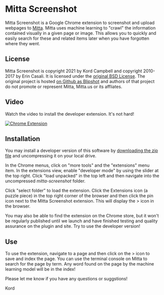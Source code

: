 Mitta Screenshot
================
Mitta Screenshot is a Google Chrome extension to screenshot and upload webpages to [Mitta](https://mitta.us/). Mitta uses machine learning to "crawl" the information contained visually in a given page or image. This allows you to quickly and easily search for these and related items later when you have forgotten where they went.

License
-------
Mitta Screenshot is copyright 2021 by Kord Campbell and copyright 2010-2017 by Erin Casali. It is licensed under the [original BSD License](https://github.com/kordless/mitta-screenshot/blob/main/license.txt). The original project is hosted [on Github as Blipshot](https://github.com/folletto) and authors of that project do not promote or represent Mitta, Mitta.us or its affliates.

Video
-----
Watch the video to install the developer extension. It's not hard!


[![Chrome Extension](https://img.youtube.com/vi/k1804FaFTdM/0.jpg)](https://www.youtube.com/watch?v=k1804FaFTdM)

Installation
------------
You may install a developer version of this software by [downloading the zip file](https://github.com/kordless/mitta-screenshot/archive/refs/heads/main.zip) and uncompressing it on your local drive.

In the Chrome menus, click on "more tools" and the "extensions" menu item. In the extensions view, enable "developer mode" by using the slider at the top right. Click "load unpacked" in the top left and then navigate into the uncompressed *mitta-screenshot* folder.


Click "select folder" to load the extension. Click the Extensions icon (a puzzle piece) in the top right corner of the browser and then click the pin icon next to the Mitta Screenshot extension. This will display the > icon in the browser.

You may also be able to find the extension on the Chrome store, but it won't be regularly published until we launch and have finished testing and quality assurance on the plugin and site. Try to use the developer version!

Use
---
To use the extension, navigate to a page and then click on the > icon to save and index the page. You can use the terminal console on Mitta to search for the page by term. Any word found on the page by the machine learning model will be in the index!



Please let me know if you have any questions or suggstions!

Kord 
